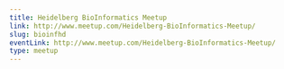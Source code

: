 ```yaml
---
title: Heidelberg BioInformatics Meetup
link: http://www.meetup.com/Heidelberg-BioInformatics-Meetup/
slug: bioinfhd
eventLink: http://www.meetup.com/Heidelberg-BioInformatics-Meetup/
type: meetup
---
```

